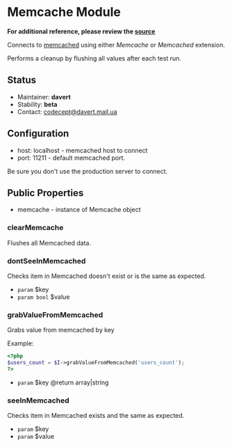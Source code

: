 # Memcache Module

**For additional reference, please review the [source](https://github.com/Codeception/Codeception/tree/master/src/Codeception/Module/Memcache.php)**


Connects to [memcached](http://www.memcached.org/) using either _Memcache_ or _Memcached_ extension.

Performs a cleanup by flushing all values after each test run.

## Status

* Maintainer: **davert**
* Stability: **beta**
* Contact: codecept@davert.mail.ua

## Configuration

* host: localhost - memcached host to connect
* port: 11211 - default memcached port.

Be sure you don't use the production server to connect.

## Public Properties

* memcache - instance of Memcache object









































### clearMemcache
 
Flushes all Memcached data.




### dontSeeInMemcached
 
Checks item in Memcached doesn't exist or is the same as expected.

 * `param` $key
 * `param bool` $value





### grabValueFromMemcached
 
Grabs value from memcached by key

Example:

``` php
<?php
$users_count = $I->grabValueFromMemcached('users_count');
?>
```

 * `param` $key
@return array|string





### seeInMemcached
 
Checks item in Memcached exists and the same as expected.

 * `param` $key
 * `param` $value


